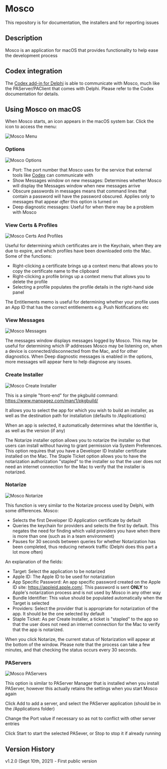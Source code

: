 # Mosco

This repository is for documentation, the installers and for reporting issues

## Description

Mosco is an application for macOS that provides functionality to help ease the development process

## Codex integration

The [Codex add-in for Delphi](https://github.com/DelphiWorlds/Codex) is able to communicate with Mosco, much like the PAServer/PAClient that comes with Delphi. Please refer to the Codex documentation for details. 

## Using Mosco on macOS

When Mosco starts, an icon appears in the macOS system bar. Click the icon to access the menu:

![Mosco Menu](./Screenshots/MoscoMacOSMenu.png)

### Options

![Mosco Options](./Screenshots/MoscoMacOSOptions.png)

* Port: The port number that Mosco uses for the service that external tools like [Codex](https://github.com/DelphiWorlds/Codex) can communicate with
* Show Messages window on new messages: Determines whether Mosco will display the Messages window when new messages arrive
* Obscure passwords in messages means that command lines that contain a password will have the password obscured. Applies only to messages that appear *after* this option is turned on
* Deep diagnostic messages: Useful for when there may be a problem with Mosco

### View Certs & Profiles

![Mosco Certs And Profiles](./Screenshots/MoscoMacOSCertsAndProfiles.png)

Useful for determining which certificates are in the Keychain, when they are due to expire, and which profiles have been downloaded onto the Mac. Some of the functions:

* Right-clicking a certificate brings up a context menu that allows you to copy the certificate name to the clipboard
* Right-clicking a profile brings up a context menu that allows you to delete the profile
* Selecting a profile populates the profile details in the right-hand side panel

The Entitlements memo is useful for determining whether your profile uses an App ID that has the correct entitlements e.g. Push Notifications etc

### View Messages

![Mosco Messages](./Screenshots/MoscoMacOSMessages.png)

The messages window displays messages logged by Mosco. This may be useful for determining which IP addresses Mosco may be listening on, when a device is connected/disconnected from the Mac, and for other diagnostics. When Deep diagnostic messages is enabled in the options, more messages will appear here to help diagnose any issues.

### Create Installer

![Mosco Create Installer](./Screenshots/MoscoMacOSCreateInstaller.png)

This is a simple "front-end" for the pkgbuild command: https://www.manpagez.com/man/1/pkgbuild/

It allows you to select the app for which you wish to build an installer, as well as the destination path for installation (defaults to /Applications)

When an app is selected, it automatically determines what the Identifier is, as well as the version (if any)

The Notarize installer option allows you to notarize the installer so that users can install without having to grant permission via System Preferences. This option requires that you have a Developer ID Installer certificate installed on the Mac. The Staple Ticket option allows you to have the notarization authorization "stapled" to the installer so that the user does not need an internet connection for the Mac to verify that the installer is notarized.

### Notarize

![Mosco Notarize](./Screenshots/MoscoMacOSNotarize.png)

This function is very similar to the Notarize process used by Delphi, with some differences. Mosco:

* Selects the first Developer ID Application certificate by default
* Queries the keychain for providers and selects the first by default. This negates the need for finding which valid providers you have when there is more than one (such as in a team environment)
* Pauses for 30 seconds between queries for whether Notarization has been completed, thus reducing network traffic (Delphi does this part a lot more often)

An explanation of the fields:

* Target: Select the application to be notarized
* Apple ID: The Apple ID to be used for notarization
* App Specific Password: An app specific password created on the Apple ID site: https://appleid.apple.com/. This password is sent **ONLY** to Apple's notarization process and is not used by Mosco in any other way
* Bundle Identifier: This value should be populated automatically when the Target is selected
* Providers: Select the provider that is appropriate for notarization of the app. It should be the one selected by default
* Staple Ticket: As per Create Installer, a ticket is "stapled" to the app so that the user does not need an internet connection for the Mac to verify that the app is notarized.

When you click Notarize, the current status of Notarization will appear at the bottom of the window. Please note that the process can take a few minutes, and that checking the status occurs every 30 seconds.

### PAServers

![Mosco PAServers](./Screenshots/MoscoMacOSPAServers.png)

This option is similar to PAServer Manager that is installed when you install PAServer, however this actually retains the settings when you start Mosco again

Click Add to add a server, and select the PAServer application (should be in the /Applications folder)

Change the Port value if necessary so as not to conflict with other server entries

Click Start to start the selected PASever, or Stop to stop it if already running

## Version History

v1.2.0 (Sept 10th, 2021) - First public version 






